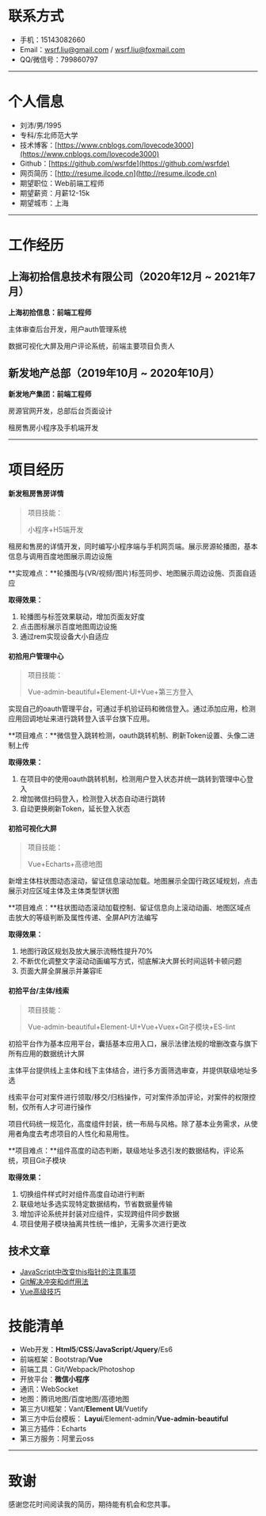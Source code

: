 # **联系方式**

- 手机：15143082660
- Email：[wsrf.liu@gmail.com](wsrf.liu@gmail.com) / [wsrf.liu@foxmail.com](wsrf.liu@foxmail.com)
- QQ/微信号：799860797

------

# **个人信息**

- 刘沛/男/1995
- 专科/东北师范大学
- 技术博客：[https://www.cnblogs.com/lovecode3000](https://www.cnblogs.com/lovecode3000)
- Github：[https://github.com/wsrfde](https://github.com/wsrfde)
- 网页简历：[http://resume.ilcode.cn](http://resume.ilcode.cn)
- 期望职位：Web前端工程师
- 期望薪资：月薪12-15k
- 期望城市：上海

------

# 工作经历

## 上海初拾信息技术有限公司（2020年12月 ~ 2021年7月）

**上海初拾信息：前端工程师**

主体审查后台开发，用户auth管理系统

数据可视化大屏及用户评论系统，前端主要项目负责人

## 新发地产总部（2019年10月 ~ 2020年10月）

**新发地产集团：前端工程师**

房源官网开发，总部后台页面设计

租房售房小程序及手机端开发

------

# **项目经历**

#### 新发租房售房详情

> 项目技能：
>
> 小程序+H5端开发

租房和售房的详情开发，同时编写小程序端与手机网页端。展示房源轮播图，基本信息与调用百度地图展示周边设施

**实现难点：**轮播图与(VR/视频/图片)标签同步、地图展示周边设施、页面自适应

**取得效果：**

1. 轮播图与标签效果联动，增加页面友好度
2. 点击图标展示百度地图周边设施
3. 通过rem实现设备大小自适应

#### 初拾用户管理中心

> 项目技能：
>
> Vue-admin-beautiful+Element-UI+Vue+第三方登入

实现自己的oauth管理平台，可通过手机验证码和微信登入。通过添加应用，检测应用回调地址来进行跳转登入该平台旗下应用。

**项目难点：**微信登入跳转检测，oauth跳转机制、刷新Token设置、头像二进制上传

**取得效果：**

1. 在项目中的使用oauth跳转机制，检测用户登入状态并统一跳转到管理中心登入
2. 增加微信扫码登入，检测登入状态自动进行跳转
3. 自动更换刷新Token，延长登入状态

#### 初拾可视化大屏

> 项目技能：
>
> Vue+Echarts+高德地图

新增主体柱状图动态滚动，留证信息滚动加载。地图展示全国行政区域规划，点击展示对应区域主体及主体类型饼状图

**项目难点：**柱状图动态滚动加载控制、留证信息向上滚动动画、地图区域点击放大的等级判断及属性传递、全屏API方法编写

**取得效果：**

1. 地图行政区规划及放大展示流畅性提升70%
2. 不断优化调整文字滚动动画编写方式，彻底解决大屏长时间运转卡顿问题
3. 页面大屏全屏展示并兼容IE

#### 初拾平台/主体/线索

> 项目技能：
>
> Vue-admin-beautiful+Element-UI+Vue+Vuex+Git子模块+ES-lint

初拾平台作为基本应用平台，囊括基本应用入口，展示法律法规的增删改查与旗下所有应用的数据统计大屏

主体平台提供线上主体和线下主体结合，进行多方面筛选审查，并提供联级地址多选

线索平台可对案件进行领取/移交/归档操作，可对案件添加评论，对案件的权限控制，仅所有人才可进行操作



项目代码统一规范化，高度组件封装，统一布局与风格。除了基本业务需求，从使用者角度去考虑项目的人性化和易用性。

**项目难点：**组件高度的动态判断，联级地址多选引发的数据结构，评论系统，项目Git子模块

**取得效果：**

1. 切换组件样式时对组件高度自动进行判断
2. 联级地址多选实现特定数据结构，节省数据量传输
3. 增加评论系统并封装对应组件，实现跨组件同步数据
4. 项目使用子模块抽离共性统一维护，无需多次进行更改

## **技术文章**

- [JavaScript中改变this指针的注意事项](https://www.cnblogs.com/lovecode3000/p/12401874.html)
- [Git解决冲突和diff用法](https://www.cnblogs.com/lovecode3000/p/12254918.html)
- [Vue高级技巧](https://www.cnblogs.com/lovecode3000/p/12322891.html)

# **技能清单**

- Web开发：**Html5**/**CSS**/**JavaScript**/**Jquery**/Es6
- 前端框架：Bootstrap/**Vue**
- 前端工具：Git/Webpack/Photoshop
- 开放平台：**微信小程序**
- 通讯：WebSocket
- 地图：腾讯地图/百度地图/高德地图
- 第三方UI框架：Vant/**Element UI**/Vuetify
- 第三方中后台模板： **Layui**/Element-admin/**Vue-admin-beautiful**
- 第三方插件：Echarts
- 第三方服务：阿里云oss

------

# **致谢**

感谢您花时间阅读我的简历，期待能有机会和您共事。


